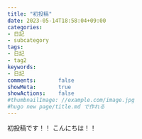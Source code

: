 ```yaml
---
title: "初投稿"
date: 2023-05-14T18:58:04+09:00
categories:
- 日記
- subcategory
tags:
- 日記
- tag2
keywords:
- 日記
comments:       false
showMeta:       true
showActions:    false
#thumbnailImage: //example.com/image.jpg
#hugo new page/title.md で作れる
---
```



初投稿です！！
こんにちは！！

